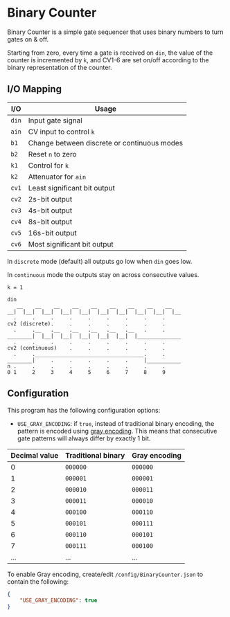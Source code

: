 # Binary Counter

Binary Counter is a simple gate sequencer that uses binary numbers to turn gates on & off.

Starting from zero, every time a gate is received on `din`, the value of the counter is
incremented by `k`, and CV1-6 are set on/off according to the binary representation of the
counter.

## I/O Mapping

| I/O           | Usage
|---------------|-------------------------------------------------------------------|
| `din`         | Input gate signal                                                 |
| `ain`         | CV input to control `k`                                           |
| `b1`          | Change between discrete or continuous modes                       |
| `b2`          | Reset `n` to zero                                                 |
| `k1`          | Control for `k`                                                   |
| `k2`          | Attenuator for `ain`                                              |
| `cv1`         | Least significant bit output                                      |
| `cv2`         | 2s-bit output                                                     |
| `cv3`         | 4s-bit output                                                     |
| `cv4`         | 8s-bit output                                                     |
| `cv5`         | 16s-bit output                                                    |
| `cv6`         | Most significant bit output                                       |

In `discrete` mode (default) all outputs go low when `din` goes low.

In `continuous` mode the outputs stay on across consecutive values.

```
k = 1

din
   __    __    __    __    __    __    __    __    __
__|  |__|  |__|  |__|  |__|  |__|  |__|  |__|  |__|  |__
  .     .     .     .     .     .     .     .     .
cv2 (discrete).     .     .     .     .     .     .
  .     .__   .__   .__   .__   .__   .__   .     .
________|  |__|  |__|  |__|  |__|  |__|  |______________
  .     .     .     .     .     .     .     .     .
cv2 (continuous)    .     .     .     .     .     .
  .     .___________________________________.     .
________|     .     .     .     .     .     |___________
n .     .     .     .     .     .     .     .     .
0 1     2     3     4     5     6     7     8     9
```

## Configuration

This program has the following configuration options:

- `USE_GRAY_ENCODING`: if `true`, instead of traditional binary encoding, the pattern is encoded
  using [gray encoding](https://en.wikipedia.org/wiki/Gray_encoding). This means that consecutive
  gate patterns will always differ by exactly 1 bit.

| Decimal value | Traditional binary | Gray encoding |
|---------------|--------------------|---------------|
| 0             | `000000`           | `000000`      |
| 1             | `000001`           | `000001`      |
| 2             | `000010`           | `000011`      |
| 3             | `000011`           | `000010`      |
| 4             | `000100`           | `000110`      |
| 5             | `000101`           | `000111`      |
| 6             | `000110`           | `000101`      |
| 7             | `000111`           | `000100`      |
| ...           | ...                | ...           |

To enable Gray encoding, create/edit `/config/BinaryCounter.json` to contain the following:
```json
{
    "USE_GRAY_ENCODING": true
}

```
